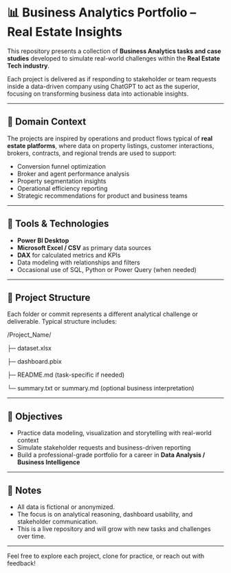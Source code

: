 # 📊 Business Analytics Portfolio – Real Estate Insights

This repository presents a collection of **Business Analytics tasks and case studies** developed to simulate real-world challenges within the **Real Estate Tech industry**.

Each project is delivered as if responding to stakeholder or team requests inside a data-driven company using ChatGPT to act as the superior, focusing on transforming business data into actionable insights.

---

## 💼 Domain Context

The projects are inspired by operations and product flows typical of **real estate platforms**, where data on property listings, customer interactions, brokers, contracts, and regional trends are used to support:

- Conversion funnel optimization
- Broker and agent performance analysis
- Property segmentation insights
- Operational efficiency reporting
- Strategic recommendations for product and business teams

---

## 🧰 Tools & Technologies

- **Power BI Desktop**
- **Microsoft Excel / CSV** as primary data sources
- **DAX** for calculated metrics and KPIs
- Data modeling with relationships and filters
- Occasional use of SQL, Python or Power Query (when needed)

---

## 📁 Project Structure

Each folder or commit represents a different analytical challenge or deliverable. Typical structure includes:

/Project_Name/

├─ dataset.xlsx

├─ dashboard.pbix

├─ README.md (task-specific if needed)

└─ summary.txt or summary.md (optional business interpretation)

---

## 🎯 Objectives

- Practice data modeling, visualization and storytelling with real-world context
- Simulate stakeholder requests and business-driven reporting
- Build a professional-grade portfolio for a career in **Data Analysis / Business Intelligence**

---

## 📌 Notes

- All data is fictional or anonymized.
- The focus is on analytical reasoning, dashboard usability, and stakeholder communication.
- This is a live repository and will grow with new tasks and challenges over time.

---

Feel free to explore each project, clone for practice, or reach out with feedback!
